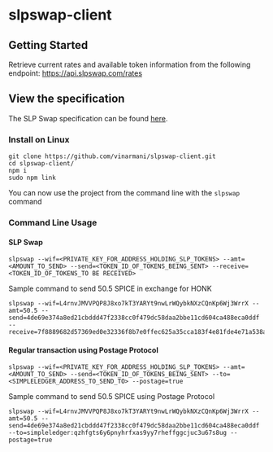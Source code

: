# slpswap-client

## Getting Started

Retrieve current rates and available token information from the following endpoint: https://api.slpswap.com/rates

## View the specification

The SLP Swap specification can be found [here](https://github.com/vinarmani/slpswap-specification/blob/main/slpswap-specification.md).

### Install on Linux
```
git clone https://github.com/vinarmani/slpswap-client.git
cd slpswap-client/
npm i
sudo npm link
```

You can now use the project from the command line with the `slpswap` command

### Command Line Usage

#### SLP Swap
```
slpswap --wif=<PRIVATE_KEY_FOR_ADDRESS_HOLDING_SLP_TOKENS> --amt=<AMOUNT_TO_SEND> --send=<TOKEN_ID_OF_TOKENS_BEING_SENT> --receive=<TOKEN_ID_OF_TOKENS_TO BE RECEIVED>
```


Sample command to send 50.5 SPICE in exchange for HONK
```
slpswap --wif=L4rnvJMVVPQP8J8xo7kT3YARYt9nwLrWQybkNXzCQnKp6Wj3WrrX --amt=50.5 --send=4de69e374a8ed21cbddd47f2338cc0f479dc58daa2bbe11cd604ca488eca0ddf --receive=7f8889682d57369ed0e32336f8b7e0ffec625a35cca183f4e81fde4e71a538a1
```

#### Regular transaction using Postage Protocol
```
slpswap --wif=<PRIVATE_KEY_FOR_ADDRESS_HOLDING_SLP_TOKENS> --amt=<AMOUNT_TO_SEND> --send=<TOKEN_ID_OF_TOKENS_BEING_SENT> --to=<SIMPLELEDGER_ADDRESS_TO_SEND_TO> --postage=true
```


Sample command to send 50.5 SPICE using Postage Protocol
```
slpswap --wif=L4rnvJMVVPQP8J8xo7kT3YARYt9nwLrWQybkNXzCQnKp6Wj3WrrX --amt=50.5 --send=4de69e374a8ed21cbddd47f2338cc0f479dc58daa2bbe11cd604ca488eca0ddf --to=simpleledger:qzhfgts6y6pnyhrfxas9yy7rheffggcjuc3u67s8ug --postage=true
```

